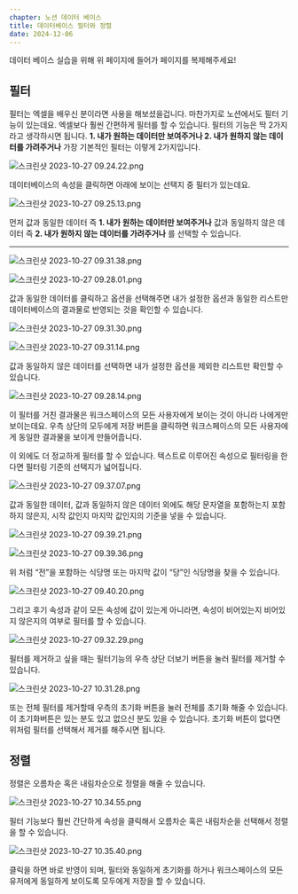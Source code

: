 ```yaml
---
chapter: 노션 데이터 베이스
title: 데이터베이스 필터와 정렬
date: 2024-12-06
---
```


데이터 베이스 실습을 위해 위 페이지에 들어가 페이지를 복제해주세요!

## 필터

필터는 엑셀을 배우신 분이라면 사용을 해보셨을겁니다. 마찬가지로 노션에서도 필터 기능이 있는데요. 엑셀보다 훨씬 간편하게 필터를 할 수 있습니다. 필터의 기능은 딱 2가지라고 생각하시면 됩니다. **1. 내가 원하는 데이터만 보여주거나 2. 내가 원하지 않는 데이터를 가려주거나** 가장 기본적인 필터는 이렇게 2가지입니다.

![스크린샷 2023-10-27 09.24.22.png](/images/essentials-notion/4_2_24.22.png)

데이터베이스의 속성을 클릭하면 아래에 보이는 선택지 중 필터가 있는데요. 

![스크린샷 2023-10-27 09.25.13.png](/images/essentials-notion/4_2_25.13.png)

먼저 값과 동일한 데이터 즉 **1. 내가 원하는 데이터만 보여주거나** 값과 동일하지 않은 데이터 즉 **2. 내가 원하지 않는 데이터를 가려주거나** 를 선택할 수 있습니다.
****

![스크린샷 2023-10-27 09.31.38.png](/images/essentials-notion/4_2_31.38.png)

![스크린샷 2023-10-27 09.28.01.png](/images/essentials-notion/4_2_28.01.png)

값과 동일한 데이터를 클릭하고 옵션을 선택해주면 내가 설정한 옵션과 동일한 리스트만 데이터베이스의 결과물로 반영되는 것을 확인할 수 있습니다.

![스크린샷 2023-10-27 09.31.30.png](/images/essentials-notion/4_2_31.30.png)

![스크린샷 2023-10-27 09.31.14.png](/images/essentials-notion/4_2_31.14.png)

값과 동일하지 않은 데이터를 선택하면 내가 설정한 옵션을 제외한 리스트만 확인할 수 있습니다.

![스크린샷 2023-10-27 09.28.14.png](/images/essentials-notion/4_2_28.14.png)

이 필터를 거친 결과물은 워크스페이스의 모든 사용자에게 보이는 것이 아니라 나에게만 보이는데요. 우측 상단의 모두에게 저장 버튼을 클릭하면 워크스페이스의 모든 사용자에게 동일한 결과물을 보이게 만들어줍니다.

이 외에도 더 정교하게 필터를 할 수 있습니다. 텍스트로 이루어진 속성으로 필터링을 한다면 필터링 기준의 선택지가 넓어집니다. 

![스크린샷 2023-10-27 09.37.07.png](/images/essentials-notion/4_2_37.07.png)

값과 동일한 데이터, 값과 동일하지 않은 데이터 외에도 해당 문자열을 포함하는지 포함하지 않은지, 시작 값인지 마지막 값인지의 기준을 넣을 수 있습니다.

![스크린샷 2023-10-27 09.39.21.png](/images/essentials-notion/4_2_39.21.png)

![스크린샷 2023-10-27 09.39.36.png](/images/essentials-notion/4_2_39.36.png)

위 처럼 “전”을 포함하는 식당명 또는 마지막 값이 “당”인 식당명을 찾을 수 있습니다.

![스크린샷 2023-10-27 09.40.20.png](/images/essentials-notion/4_2_40.20.png)

그리고 후기 속성과 같이 모든 속성에 값이 있는게 아니라면, 속성이 비어있는지 비어있지 않은지의 여부로 필터를 할 수 있습니다.

![스크린샷 2023-10-27 09.32.29.png](/images/essentials-notion/4_2_32.29.png)

필터를 제거하고 싶을 때는 필터기능의 우측 상단 더보기 버튼을 눌러 필터를 제거할 수 있습니다.

![스크린샷 2023-10-27 10.31.28.png](/images/essentials-notion/4_2_31.28.png)

또는 전체 필터를 제거할때 우측의 초기화 버튼을 눌러 전체를 초기화 해줄 수 있습니다. 이 초기화버튼은 있는 분도 있고 없으신 분도 있을 수 있습니다. 초기화 버튼이 없다면 위처럼 필터를 선택해서 제거를 해주시면 됩니다.

## 정렬

정렬은 오름차순 혹은 내림차순으로 정렬을 해줄 수 있습니다.

![스크린샷 2023-10-27 10.34.55.png](/images/essentials-notion/4_2_34.55.png)

필터 기능보다 훨씬 간단하게 속성을 클릭해서 오름차순 혹은 내림차순을 선택해서 정렬을 할 수 있습니다.

![스크린샷 2023-10-27 10.35.40.png](/images/essentials-notion/4_2_35.40.png)

클릭을 하면 바로 반영이 되며, 필터와 동일하게 초기화를 하거나 워크스페이스의 모든 유저에게 동일하게 보이도록 모두에게 저장을 할 수 있습니다.